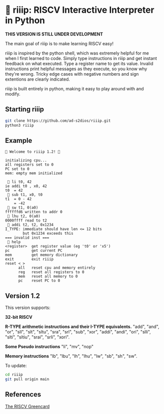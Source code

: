 # 👻 riiip: RISCV Interactive Interpreter in Python

**THIS VERSION IS STILL UNDER DEVELOPMENT**

The main goal of riiip is to make learning RISCV easy! 

riiip is inspired by the python shell, which was extremely helpful for me when I first learned to code. Simply type instructions in riiip and get instant feedback on what executed. Type a register name to get its value. Invalid instructions print helpful messages as they execute, so you know why they're wrong. Tricky edge cases with negative numbers and sign extentions are clearly indicated.

riiip is built entirely in python, making it easy to play around with and modify.

## Starting riiip

```bash
git clone https://github.com/ad-s2dios/riiip.git
python3 riiip
```

## Example

```
👻 Welcome to riiip 1.2! 👻

initializing cpu...
all registers set to 0
PC set to 0
mem: empty mem initialized

 👻 li t0, 42
ie addi t0 , x0, 42
t0  = 42
 👻 sub t1, x0, t0
t1  = 0 - 42
    = -42
 👻 sw t1, 0(a0)
ffffffd6 written to addr 0
 👻 lhu t2, 0(a0)
0000ffff read to t2
 👻 addi t2, t2, 0x1234
I_TYPE: immediate should have len <= 12 bits
        but 0x1234 exceeds this
=== invalid inst ===
 👻 help
<register>  get register value (eg 't0' or 'x5')
pc          get current PC
mem         get memory dictionary
exit        exit riiip
reset < >
      all   reset cpu and memory entirely
      reg   reset all registers to 0
      mem   reset all memory to 0
      pc    reset PC to 0
```

## Version 1.2

This version supports:

**32-bit RISCV**

**R-TYPE arithmetic instructions and their I-TYPE equivalents.** "add", "and", "or", "sll", "slt", "sltu", "sra", "srl", "sub", "xor", "addi", "andi", "ori", "slli", "slti", "sltiu", "srai", "srli", "xori".

**Some Pseudo instructions** "li", "mv", "nop"

**Memory instructions** "lb", "lbu", "lh", "lhu", "lw", "sb", "sh", "sw".

To update:

```bash
cd riiip
git pull origin main
```

## References

[The RISCV Greencard](https://inst.eecs.berkeley.edu/~cs61c/fa17/img/riscvcard.pdf)